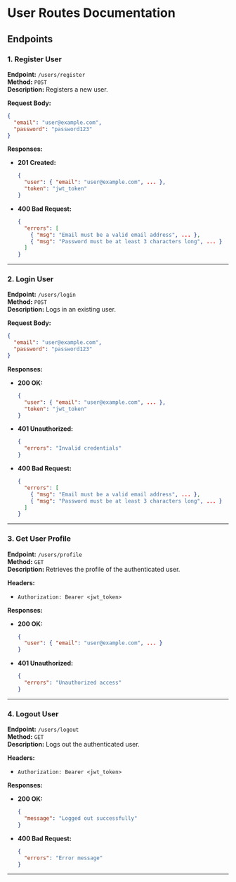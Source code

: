 # User Routes Documentation

## Endpoints

### 1. Register User
**Endpoint:** `/users/register`  
**Method:** `POST`  
**Description:** Registers a new user.  

**Request Body:**
```json
{
  "email": "user@example.com",
  "password": "password123"
}
```

**Responses:**
- **201 Created:**  
  ```json
  {
    "user": { "email": "user@example.com", ... },
    "token": "jwt_token"
  }
  ```
- **400 Bad Request:**  
  ```json
  {
    "errors": [
      { "msg": "Email must be a valid email address", ... },
      { "msg": "Password must be at least 3 characters long", ... }
    ]
  }
  ```

---

### 2. Login User
**Endpoint:** `/users/login`  
**Method:** `POST`  
**Description:** Logs in an existing user.  

**Request Body:**
```json
{
  "email": "user@example.com",
  "password": "password123"
}
```

**Responses:**
- **200 OK:**  
  ```json
  {
    "user": { "email": "user@example.com", ... },
    "token": "jwt_token"
  }
  ```
- **401 Unauthorized:**  
  ```json
  {
    "errors": "Invalid credentials"
  }
  ```
- **400 Bad Request:**  
  ```json
  {
    "errors": [
      { "msg": "Email must be a valid email address", ... },
      { "msg": "Password must be at least 3 characters long", ... }
    ]
  }
  ```

---

### 3. Get User Profile
**Endpoint:** `/users/profile`  
**Method:** `GET`  
**Description:** Retrieves the profile of the authenticated user.  

**Headers:**
- `Authorization: Bearer <jwt_token>`

**Responses:**
- **200 OK:**  
  ```json
  {
    "user": { "email": "user@example.com", ... }
  }
  ```
- **401 Unauthorized:**  
  ```json
  {
    "errors": "Unauthorized access"
  }
  ```

---

### 4. Logout User
**Endpoint:** `/users/logout`  
**Method:** `GET`  
**Description:** Logs out the authenticated user.  

**Headers:**
- `Authorization: Bearer <jwt_token>`

**Responses:**
- **200 OK:**  
  ```json
  {
    "message": "Logged out successfully"
  }
  ```
- **400 Bad Request:**  
  ```json
  {
    "errors": "Error message"
  }
  ```

---
